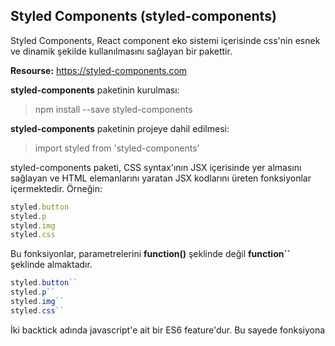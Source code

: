 ## Styled Components (styled-components)
Styled Components, React component eko sistemi içerisinde css'nin esnek ve dinamik şekilde kullanılmasını sağlayan bir pakettir.

**Resourse:** https://styled-components.com

**styled-components** paketinin kurulması:
> npm install --save styled-components

**styled-components** paketinin projeye dahil edilmesi:
> import styled from 'styled-components'

styled-components paketi, CSS syntax'ının JSX içerisinde yer almasını sağlayan ve HTML elemanlarını yaratan JSX kodlarını üreten fonksiyonlar içermektedir. Örneğin:
```javascript
styled.button
styled.p
styled.img
styled.css
```

Bu fonksiyonlar, parametrelerini **function()** şeklinde değil **function``** şeklinde almaktadır.
```javascript
styled.button``
styled.p``
styled.img``
styled.css``
```

İki backtick <Tagged Template Literal> adında javascript'e ait bir ES6 feature'dur.  Bu sayede fonksiyona <template literal> gönderilmekte, javascript bunu ve içindeki *interpolation*'ları pars etmekte ve fonksiyonu öyle çağırmaktadır. *Bactick içinde **${}** kullanımı*

> *Tagged Template Literal içinde javascript interpolation:* string içinde javascript kodu olmasıdır. javascript kodu ${} içinde yazılır, ancak string normal tırnak değil backtick içinde olmalıdır. Örnek : `This string includes some interpolations: ${key} ve ${()=> a+b;} `

Örneğin aşağıda <styled.button> bir fonksiyondur, button tipinde DOM objesi yaratan JSX kodu üretmektedir. Bu button'un stilini backtick içerisinde belirteceğiz. *Dikkat: css property'leri normal css dosyasında olduğu gibi aynen belirtebiliyoruz. (Tırnaklar yok, sonunda noktalı virgüller var.)*
```javascript
const Button = styled.button`
  background: transparent;
  border-radius: 3px;
  border: 2px solid palevioletred;
  color: palevioletred;
  margin: 0 1em;
  padding: 0.25em 1em;
`
```
Bu styled butona parametre gönderebiliyoruz. Bu parametreleri **props** ile alıyoruz, backtick içinde olduğumuz için javascript komutlarını **${}** içinde kullanıyoruz (interpolation). ```${props => javascript command for props.something}```. Bu javascript içinde tekrar css property'leri belirtmek için de styled paketinde yer alan css fonksiyonunu **css``** kullanıyoruz.

Aşağıdaki örnekte styled bir button ve styled div oluşturulmuştur.
```javascript
import styled, { css, keyframes } from 'styled-components'
const fadeIn = keyframes`
    0% { opacity: 0; }
    100% { opacity: 1; }
`
const Button = styled.button`
  background: transparent;
  border: 2px solid palevioletred;
  color: palevioletred;
  margin: ${props => props.margin || "2rem"};
  padding: 0.25em 1em;

  border-radius: ${props => props.primary ? "3px" : "2px"}; // yöntem-1: props
  border-radius: ${{primary} => primary ? "3px" : "2px"}; // yöntem-2: destruction

  animation: 2s ${fadeIn} ease-in;

  ${props => props.primary && css`
    background: palevioletred;
    color: white;
  `}

  :hover {
      outline: none;
      color: lightblue;
  }

  // diğer styled componenti etkileme
  ${Container}:hover {
      color: red;
  }
`;

const Container = styled.div`
  text-align: center;

  // diğer styled componenti etkileme
  &:hover ${Button} {
      color: red;
  }
`

render(
  <Container>
    <Button onClick={}>Normal Button</Button>
    <Button primary>Primary Button</Button>
  </Container>
);
```
+ App render edilip html source'a bakıldığında <button class="sc-bDDvas ErkjjY"> şeklinde sınıflar yaratıldığını, bu sınıflara ait css tanımlamalarında (html head içerisinde) girdiğimiz ilgli css parametrelerini görürüz.
+ styled-components bize esneklik sunmaktadır.
+ styled içinde psuedo selector'leri normal css'de olduğu gibi hatta scss'ye benzeyen nested yapıda kullanabilmekteyiz.
+ yaratılan styled component, import edildiği programın her yerinde aynı şekilde kullanılabilmektedir. 


Örnek bir styled paragraph yaratalım, başka bir dosyada import ederek kullanalım.
```javascript
// StyledParagraph.js
import styled from "styled-components"
const StyledParagraph = styled.p`
  color: $aaa;
`
export default StyledParagraph;
// main.js
import StyledParagraph from "path-to-StyledParagraph"
const MyComponent = () {
    return (
        <StyledParagraph> My Color is #aaa </StyledParagraph>
    )
}
```

Örnek bir styled div yaratalım, başka bir dosyada import ederek kullanalım.
```javascript
// Wrapper.js
import styled from "styled-components"
export default styled.div`
  margin: 0;
  padding: 30px;

  p {
      font-size: 1rem;
  }

  & .big {
      font-size: 2rem;
  }
`
// main.js
import Wrapper from "path-to-Wrapper"
cons name = "ipikuka"
const MyComponent = () {
    return (
        <Wrapper>
            <p>My Name is {name}</p>
            <p className="big">My big Name is {name}</p>
        </Wrapper>
    )
}
```

Styled Fonksiyonu ve Component aynı dosyada da yer alabilir.
```javascript
// App.js
import styled from "styled-components"
const Wrapper = styled.div`
  margin: 0;
  padding: 30px;
`
const MyComponent = () {
    return (
        <Wrapper>
            <p>My Name is {name}</p>
        </Wrapper>
    )
}
```

Örnek bir styled component daha:
```javascript
// Button.js
import React from "react"
import styled from "styled-components"
const StyledButton = styled.button`
  font-size: 2rem;
  color: ${props => props.primary ? "red" : "#fff"}; 
`
const Button = ({ children, primary}) {
    return (
        <StyledButton primary={primary}>
            { children }
        </StyledButton>
    );
}
export default Button;

// App.js'deki import satırı ve Button isimli styled componentin çağrılması
import Button from "path-to-Button"
<Button primary>My Button</Button>
```

**attrs fonksiyonu**
Örneğin styled bir a DOM objesi oluşturan Link isminde bir styled component yaratalım. Bütün a'lar target="_blank" ise bunu Link'e taşıyabiliriz. 
```javascript
// const Link = styled.a``
// const Link = styled.a.attrs()``
const Link = styled.a.attrs(props=>{
    target = "_blank"
})`
    color: violet;
    font-size: 1rem;
`
const MyApp = () => {
    return (
        <>
            <!--  Link'te target prop'unu yazmaya gerek kalmadı. -->
            <Link href="www.gooogle.com">
                Link to google
            </Link> 
        </>
    )
}

```


Bir styled component'in tagged template literal içerisinde **${}** kullanarak her türlü javascript kodunu yazabiliriz.
```javascript
const PaginationWrapper = styled.div`
  display: flex;
  width: 100%;
  justify-content: ${ props =>
    if (page === "first") return "flex-end"
    else if (page === "middle") return "space-between"
    else return "flex-start"
  }
`
const MyPaginationComponent = () => {
    let page_description = some-logic-to-if-current-page-is-first-middle-last
    <PaginationWrapper page={page_description}>
        {some-logic-if-Prev-Button-is-Needed}
        <Button>Prev<Button>
        {some-logic-if-Next-Button-is-Needed}
        <Button>Next<Button>
    </PaginationWrapper>
}

```

## Extending the styled component
Bir styled component'i ```styled() constructor``` ile inherit ederek başka bir styled component yaratabiliriz. Yeni özellikler ekleyerek ya da mevcut özellikleri override yaparak extend edebiliriz.
```javascript
// App.js
const SuperStyledButton = styled(StyledButton)`
  font-size: 2.5rem;
  color: ${props => props.primary ? "red" : "#fff"}; 
`
```

## Theming with styled-component

Öncelikle bütün projeyi ya da web application'ı etkilemesini istediğimiz css'yi yaratalım. (css reset olayı). Styled component paketi bunun için **createGlobalStyle** fonksiyonu sağlamaktadır.
```javascript
// GlobalStyle.js
import { createGlobalStyle } from "styled-components"
const GlobalStyle = createGlobalStyle`
  html {
    height: 100%;
  }
  * {
    padding: 0;
    margin: 0;
  }
`
export default GlobalStyle

// index.js
...
import GlobalStyle from "./theme/GlobalStyle"
const root = document.getElementById("root")
...
ReactDOM.render (
  <>
    <GlobalStyle />
    <App />
  </>,
  root
)
```

Styled Components paketi bize bir **Theme Provider** sunmaktadır. Theme Provider, bir react context API sağlamakta ve theme objesini etki alanındaki tüm componentlere ulaştırmaktadır. Dolayısıyla örneğin **HeaderText** componenti **theme** bilgisine ulaşabilmektedir.
```javascript
// App.js
import React from "react"
import { ThemeProvider } from "styled-components"
import Wrapper from "./components/Wrapper"
import HeaderText from "./components/HeaderText"
const theme = {
    font: "calibri"
}
export default () => {
    <ThemeProvider theme={theme}>
        <Wrapper>
            <HeaderText>I am the Header</HeaderText>
            <p>My Name is {name}</p>
        </Wrapper>
    </ThemeProvider>
}

// HeaderText.js
import styled from "styled-components"
const HeaderText = styled.h1`
  font-family: ${props => props.theme.font};
`
```


Theme objesini başka bir dosyada oluşturup import edebiliriz.
```javascript
// theme.js
export default {
  colors: {
    main: "#aaa",
    dark: "#aaa",
    light: "#aaa",
    lighter: "#aaa",
    text: "#aaa",
    link: "#aaa",
  },
  fontSizes: {
    small: "1rem",
    medium: "2rem",
    big: "3rem",
  },
  mediaQueries: {
    "below-768": "only screen and (max-width: 768px)",
  }
}

// App.js
import Theme from "./theme/theme"
export default () => {
    <ThemeProvider theme={Theme}>
        <Wrapper>
            <HeaderText>I am the Header</HeaderText>
            <p>My Name is {name}</p>
        </Wrapper>
    </ThemeProvider>
}

// HeaderText.js, forexample
import styled from "styled-components"
const HeaderText = styled.h1`
  color: ${props => props.theme.colors.dark};
  @media ${props => props.theme.mediaQueries["below-768"]} {  // dash olduğu için []
    color: ${props => props.theme.colors.light};
  }
`

```

+ Birden fazla **theme** objesi yaratabiliriz. Theme objesinin içerisinde css attribute şeklinde key'ler kullanmak zorunda değiliz. ThemeProvider'ın sağladığı theme propunu ilgili styled component içinde ```props.theme.anyKey``` şeklinde karşılamamız gerekir.
+ Birden fazla ve farklı theme propu kullanan **Theme Provider** kullanabiliriz. Theme Provider sadece kapsadığı componentlerde geçerlidir. **Hatta ThemeProvider'lar nested bile olabilir.**
```javascript
// App.js
import React from "react"
import { ThemeProvider } from "styled-components"
import Wrapper from "./components/Wrapper"
import HeaderText from "./components/HeaderText"
const theme1 = { anyKey: "calibri" }
const theme2 = { anyKey: "arial" }
export default () => {
    <Wrapper>
        <ThemeProvider theme={theme1}>
            <HeaderText>I am the Header</HeaderText>
            <p>My Name is {name}</p>
        </ThemeProvider>
        <ThemeProvider theme={theme2}>
            <HeaderText font="arial">I am the Header</HeaderText>
            <p>My Name is {name}</p>
        </ThemeProvider>
    </Wrapper>
}
// HeaderText.js
import styled from "styled-components"
const HeaderText = styled.h1`
  font-family: ${props => props.font ? props.font : props.theme.anyKey};
`
```

**defaultProps** ile styled componente *default theme* atayabiliriz. Örneğin aşağıdaki buton, *ThemeProvider kapsama alanında ise* provider'ın sağladığı theme'den, *kapsama alanında değilse* defaultProps'un sağladığı theme'den bilgileri alacaktır.
```javascript
const Button = styled.button`
  font-size: 1em;
  color: ${props => props.theme.main};
  border: 2px solid ${props => props.theme.main};
`;
Button.defaultProps = {
  theme: {
    main: "palevioletred"
  }
}
```

ThemeProvider'ın theme propuna bir fonksiyon da atayabiliriz. Örneğin aşağıda Theme objesini alıp içindeki key value parametrelerini yer değiştiren *invertTheme* adında bir fonksiyon tanımlanmıştır. Ayrıca ThemeProvider için nested bir örnek sunulmuştur.
```javascript
const Button = styled.button`
  color: ${props => props.theme.fg};
  border: 2px solid ${props => props.theme.fg};
  background: ${props => props.theme.bg};
  font-size: 1em;
`;

const theme = {
  fg: "palevioletred",
  bg: "white"
};

// key value parametrelerini yer değiştiren fonksiyon
const invertTheme = ({ fg, bg }) => ({
  fg: bg,
  bg: fg
});

render(
  <ThemeProvider theme={theme}>
    <div>
      <Button>Default Theme</Button>

      <ThemeProvider theme={invertTheme}>
        <Button>Inverted Theme</Button>
      </ThemeProvider>
    </div>
  </ThemeProvider>
);
```

ThemeProvider'ın sağladığı theme propuna *styled component dışından da* ulaşabiliriz. Bunun için iki yöntem vardır: 
+ **1)** styled-components paketinin sağladığı *withTheme* ile 
+ **2)** react'ın kendi sağladığı *useContext* hook kullanarak styled-components paketinin sağladığı *ThemeContext* ile
```javascript
// class component
import { withTheme } from 'styled-components';
class MyComponent extends React.Component {
  render() {
    console.log('Current theme: ', this.props.theme);
    // ...
  }
}

// function component
export default withTheme(MyComponent);
import { withTheme } from 'styled-components';
const MyComponent = () => {
  return {
    console.log('Current theme: ', this.props.theme);
  }
}
export default withTheme(MyComponent);

// useContext Hook ile
import { useContext } from 'react';
import { ThemeContext } from 'styled-components';
const MyComponent = () => {
  const themeContext = useContext(ThemeContext);
  console.log('Current theme: ', themeContext);
  // ...
}
```

**The theme prop**

Theme objesini ThemeProvider kullanmadan da ilgili styled componente theme propu ile gönderebiliyoruz. Theme propu bir object kabul ettiği için çift curly brace kullandığımıza dikkat edelim. **theme={{ key: value, ...}}** Ayrıca ThemeProvider'ın kapsama alanındaki styled component'in theme propu ile ThemeProvider'ın sağladığı theme üzerine override yazılabilir. 
```javascript
// Define our button
const Button = styled.button`
  font-size: 1em;
  color: ${props => props.theme.main};
  border: 2px solid ${props => props.theme.main};
`;

const theme = {
  main: "mediumseagreen"
};

render(
  <div>
    <Button theme={{ main: "royalblue" }}>Ad hoc theme</Button>
    <ThemeProvider theme={theme}>
      <div>
        <Button>Themed</Button>
        <Button theme={{ main: "darkorange" }}>Overridden</Button>
      </div>
    </ThemeProvider>
  </div>
);
```